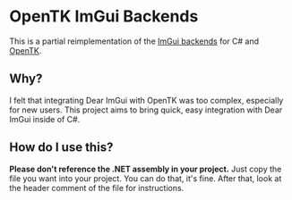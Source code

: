 # OpenTK ImGui Backends
This is a partial reimplementation of the
[ImGui backends](https://github.com/ocornut/imgui/tree/master/backends)
for C# and [OpenTK](https://github.com/opentk).  

## Why?
I felt that integrating Dear ImGui with OpenTK was too complex,
especially for new users. This project aims to bring quick, easy integration
with Dear ImGui inside of C#.  

## How do I use this?
**Please don't reference the .NET assembly in your project.**
Just copy the file you want into your project. You can do that, it's fine.
After that, look at the header comment of the file for instructions.